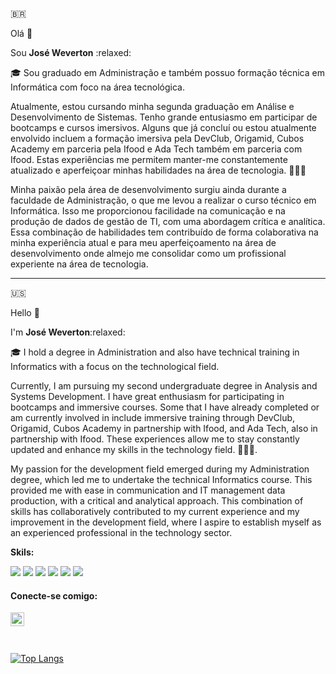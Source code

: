 🇧🇷

Olá 👋 

<p>Sou <strong>José Weverton</strong> :relaxed:</p>
<p>🎓 Sou graduado em Administração e também possuo formação técnica em Informática com foco na área tecnológica. </p>

<p>Atualmente, estou cursando minha segunda graduação em Análise e Desenvolvimento de Sistemas. Tenho grande entusiasmo em participar de bootcamps e cursos imersivos. Alguns que já concluí ou estou atualmente envolvido incluem a formação imersiva pela DevClub, Origamid, Cubos Academy em parceria pela Ifood e Ada Tech também em parceria com Ifood. Estas experiências me permitem manter-me constantemente atualizado e aperfeiçoar minhas habilidades na área de tecnologia. 👨🏻‍💻</p>

<p>Minha paixão pela área de desenvolvimento surgiu ainda durante a faculdade de Administração, o que me levou a realizar o curso técnico em Informática. Isso me proporcionou facilidade na comunicação e na produção de dados de gestão de TI, com uma abordagem crítica e analítica. Essa combinação de habilidades tem contribuído de forma colaborativa na minha experiência atual e para meu aperfeiçoamento na área de desenvolvimento onde almejo me consolidar como um profissional experiente na área de tecnologia.</p>


-----------------------------------------------------

🇺🇸

Hello 👋 

<p>I'm <strong>José Weverton</strong>:relaxed:</p>

<p>🎓 I hold a degree in Administration and also have technical training in Informatics with a focus on the technological field.</p>

<p>Currently, I am pursuing my second undergraduate degree in Analysis and Systems Development. I have great enthusiasm for participating in bootcamps and immersive courses. Some that I have already completed or am currently involved in include immersive training through DevClub, Origamid, Cubos Academy in partnership with Ifood, and Ada Tech, also in partnership with Ifood. These experiences allow me to stay constantly updated and enhance my skills in the technology field. 👨🏻‍💻.</p>

<p>My passion for the development field emerged during my Administration degree, which led me to undertake the technical Informatics course. This provided me with ease in communication and IT management data production, with a critical and analytical approach. This combination of skills has collaboratively contributed to my current experience and my improvement in the development field, where I aspire to establish myself as an experienced professional in the technology sector.</p>

<p><strong>Skils:</strong></p>

<div>
<img src="https://img.shields.io/badge/HTML5-E34F26?style=for-the-badge&logo=html5&logoColor=white" />
<img src="https://img.shields.io/badge/CSS-239120?&style=for-the-badge&logo=css3&logoColor=white" />
<img src="https://img.shields.io/badge/JavaScript-F7DF1E?style=for-the-badge&logo=javascript&logoColor=black" />
<img src="https://img.shields.io/badge/Node.js-43853D?style=for-the-badge&logo=node.js&logoColor=white" />
<img src="https://img.shields.io/badge/React-20232A?style=for-the-badge&logo=react&logoColor=61DAFB" />
<img src="https://img.shields.io/badge/PostgreSQL-316192?style=for-the-badge&logo=postgresql&logoColor=white" />
</div>

<h4>Conecte-se comigo:</h4>
<a href="https://www.linkedin.com/in/weverton-costa/">
<img align="left" alt="LinkedIn" width="22px" src="https://cdn-icons-png.flaticon.com/512/3536/3536505.png" >
</a>
<br><br><br>

<!--![Jose Weverton Stats](https://github-readme-stats.vercel.app/api?username=joseweverton&show_icons=true&theme=transparent)-->

<!--[![Top Langs](https://github-readme-stats.vercel.app/api/top-langs/?username=anuraghazra)](https://github.com/anuraghazra/github-readme-stats) -->

[![Top Langs](https://github-readme-stats.vercel.app/api/top-langs/?username=joseweverton&layout=compact)](https://github.com/anuraghazra/github-readme-stats)



